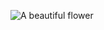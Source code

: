 ![A beautiful flower](https://www.google.com/search?q=flower&hl=en&tbm=isch&source=hp&biw=1920&bih=880&ei=MEFEYbjXHIXY1sQP-Py0kAQ&oq=flower&gs_lcp=CgNpbWcQAzIICAAQgAQQsQMyCAgAEIAEELEDMgsIABCABBCxAxCDATIFCAAQgAQyBQgAEIAEMggIABCABBCxAzIICAAQgAQQsQMyCAgAEIAEELEDMggIABCABBCxAzIICAAQgAQQsQM6CAgAELEDEIMBUIYkWJAsYL0uaABwAHgAgAGdAYgB-gaSAQMwLjaYAQCgAQGqAQtnd3Mtd2l6LWltZ7ABAA&sclient=img&ved=0ahUKEwi4r9fdu4XzAhUFrJUCHXg-DUIQ4dUDCAc&uact=5#imgrc=YJ41ekDgpd2x2M)
